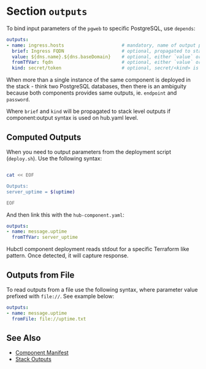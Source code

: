 # Section `outputs`

To bind input parameters of the `pgweb` to specific PostgreSQL, use `depends`:

```yaml
outputs:
- name: ingress.hosts                     # mandatory, name of output parameter
  brief: Ingress FQDN                     # optional, propagated to stack level outputs
  value: ${dns.name}.${dns.baseDomain}    # optional, either `value` or `fromTfVar` must be defined
  fromTfVar: fqdn                         # optional, either `value` or `fromTfVar` must be defined
  kind: secret/token                      # optional, secret/<kind> is the only supported variation
```

When more than a single instance of the same component is deployed in the stack - think two PostgreSQL databases, then there is an ambiguity because both components provides same outputs, ie. `endpoint` and `password`.

Where `brief` and `kind` will be propagated to stack level outputs if component:output syntax is used on hub.yaml level.

## Computed Outputs

When you need to output parameters from the deployment script (`deploy.sh`). Use the following syntax:

```bash

cat << EOF

Outputs:
server_uptime = $(uptime)

EOF
```

And then link this with the `hub-component.yaml`:

```yaml
outputs:
- name: message.uptime
  fromTfVar: server_uptime
```

Hubctl component deployment reads stdout for a specific Terraform like pattern. Once detected, it will capture response.

## Outputs from File

To read outputs from a file use the following syntax, where parameter value prefixed with `file://`. See example below:

```yaml
outputs:
- name: message.uptime
  fromFile: file://uptime.txt
```

## See Also

* [Component Manifest](../)
* [Stack Outputs](../../stack/outputs)
